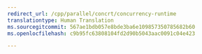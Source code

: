 ```yaml
---
redirect_url: /cpp/parallel/concrt/concurrency-runtime
translationtype: Human Translation
ms.sourcegitcommit: 567ae1bdb057e8bde3ba6e109857350785682b60
ms.openlocfilehash: c9b95fc63808104fd2d90b5043aac0091c04e423

---
```




<!--HONumber=Feb17_HO4-->


